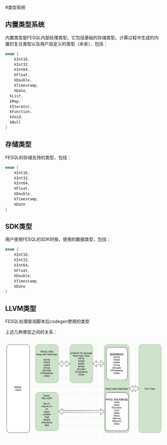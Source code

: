 #类型系统

## 内置类型系统

内置类型是FESQL内部处理类型，它包括基础的存储类型，计算过程中生成的内置的复合类型以及用户自定义的类型（未来），包括：



```c++
enum {
	kInt16,
	kInt32,
	kInt64,
	kFloat,
	kDouble,
	kTimestamp,
	kDate,
  kList,
  kMap,
  kIterator,
  kFunction,
  kVoid,
  kNull
}
```



## 存储类型

FESQL的存储支持的类型，包括：
```c++
enum {
	kInt16,
	kInt32,
	kInt64,
	kFloat,
	kDouble,
	kTimestamp,
	kDate
}
```

## SDK类型

用户使用FESQL的SDK时候，使用的数据类型，包括：

```c++
enum {
	kInt16,
	kInt32,
	kInt64,
	kFloat,
	kDouble,
	kTimestamp,
	kDate
}
```

## LLVM类型

FESQL处理查询脚本后codegen使用的类型



上述几种类型之间的关系：

![image-20200221175229641](./image/type_convert.png)